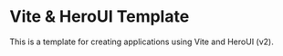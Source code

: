 # Vite & HeroUI Template

This is a template for creating applications using Vite and HeroUI (v2).

